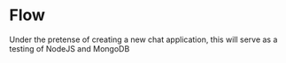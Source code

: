 # Flow
Under the pretense of creating a new chat application, this will serve as a testing of NodeJS and MongoDB
